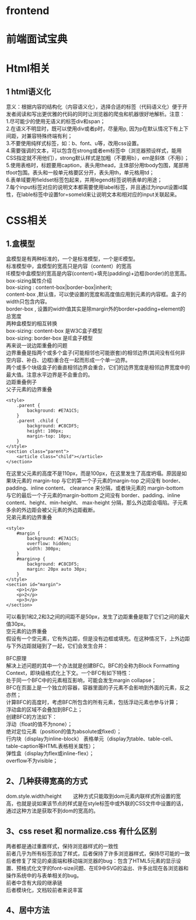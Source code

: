 # frontend
# 前端面试宝典
# Html相关
## 1 html语义化
意义：根据内容的结构化（内容语义化），选择合适的标签（代码语义化）便于开发者阅读和写出更优雅的代码的同时让浏览器的爬虫和机器很好地解析。注意：<br>
1.尽可能少的使用无语义的标签div和span；<br>
2.在语义不明显时，既可以使用div或者p时，尽量用p, 因为p在默认情况下有上下间距，对兼容特殊终端有利；<br>
3.不要使用纯样式标签，如：b、font、u等，改用css设置。<br>
4.需要强调的文本，可以包含在strong或者em标签中（浏览器预设样式，能用CSS指定就不用他们），strong默认样式是加粗（不要用b），em是斜体（不用i）；<br>
5.使用表格时，标题要用caption，表头用thead，主体部分用tbody包围，尾部用tfoot包围。表头和一般单元格要区分开，表头用th，单元格用td；<br>
6.表单域要用fieldset标签包起来，并用legend标签说明表单的用途；<br>
7.每个input标签对应的说明文本都需要使用label标签，并且通过为input设置id属性，在lable标签中设置for=someld来让说明文本和相对应的input关联起来。<br>
# CSS相关
## 1.盒模型
盒模型是有两种标准的，一个是标准模型，一个是IE模型。<br>
标准模型中，盒模型的宽高只是内容（content）的宽高<br>
IE模型中盒模型的宽高是内容(content)+填充(padding)+边框(border)的总宽高。<br>
box-sizing属性介绍<br>
box-sizing : content-box|border-box|inherit;<br>
content-box ,默认值，可以使设置的宽度和高度值应用到元素的内容框。盒子的width只包含内容。<br>
border-box , 设置的width值其实是除margin外的border+padding+element的总宽度<br>
两种盒模型的相互转换<br>
box-sizing: content-box 是W3C盒子模型 <br>
box-sizing: border-box 是IE盒子模型<br>
再来说一说边距重叠的问题<br>
边界重叠是指两个或多个盒子(可能相邻也可能嵌套)的相邻边界(其间没有任何非空内容、补白、边框)重合在一起而形成一个单一边界。<br>
两个或多个块级盒子的垂直相邻边界会重合，它们的边界宽度是相邻边界宽度中的最大值。注意水平边界是不会重合的。<br>
边距重叠例子<br>
父子元素的边界重叠<br>
```
<style>
    .parent {
        background: #E7A1C5;
    }
    .parent .child {
        background: #C8CDF5;
        height: 100px;
        margin-top: 10px;
    }
</style>
<section class="parent">
    <article class="child"></article>
</section>
```
在这里父元素的高度不是110px，而是100px，在这里发生了高度坍塌。原因是如果块元素的 margin-top 与它的第一个子元素的margin-top 之间没有 border、padding、inline content、 clearance 来分隔，或者块元素的 margin-bottom 与它的最后一个子元素的margin-bottom 之间没有 border、padding、inline content、height、min-height、 max-height 分隔，那么外边距会塌陷。子元素多余的外边距会被父元素的外边距截断。<br>
兄弟元素的边界重叠<br>
```
<style>
    #margin {
        background: #E7A1C5;
        overflow: hidden;
        width: 300px;
    }
    #margin>p {
        background: #C8CDF5;
        margin: 20px auto 30px;
    }
</style>
<section id="margin">
    <p>1</p>
    <p>2</p>
    <p>3</p>
</section>
```
可以看到1和2,2和3之间的间距不是50px，发生了边距重叠是取了它们之间的最大值30px。<br>
空元素的边界重叠<br>
假设有一个空元素，它有外边距，但是没有边框或填充。在这种情况下，上外边距与下外边距就碰到了一起，它们会发生合并：<br>

BFC原理<br>
解决上述问题的其中一个办法就是创建BFC。BFC的全称为Block Formatting Context，即块级格式化上下文。一个BFC有如下特性：<br>
处于同一个BFC中的元素相互影响，可能会发生margin collapse；<br>
BFC在页面上是一个独立的容器，容器里面的子元素不会影响到外面的元素，反之亦然；<br>
计算BFC的高度时，考虑BFC所包含的所有元素，包括浮动元素也参与计算；<br>
浮动盒的区域不会叠加到BFC上；<br>
创建BFC的方法如下：<br>
浮动（float的值不为none）；<br>
绝对定位元素（position的值为absolute或fixed）；<br>
行内块（display为inline-block）
表格单元（display为table、table-cell、table-caption等HTML表格相关属性）；<br>
弹性盒（display为flex或inline-flex）；<br>
overflow不为visible；<br>
## 2、几种获得宽高的方式
dom.style.width/height   这种方式只能取到dom元素内联样式所设置的宽高，也就是说如果该节点的样式是在style标签中或外联的CSS文件中设置的话，通过这种方法是获取不到dom的宽高的。<br>
## 3、css reset 和 normalize.css 有什么区别
两者都是通过重置样式，保持浏览器样式的一致性<br>
前者几乎为所有标签添加了样式，后者保持了许多浏览器样式，保持尽可能的一致<br>
后者修复了常见的桌面端和移动端浏览器的bug：包含了HTML5元素的显示设置、预格式化文字的font-size问题、在IE9中SVG的溢出、许多出现在各浏览器和操作系统中的与表单相关的bug。<br>
前者中含有大段的继承链<br>
后者模块化，文档较前者来说丰富<br>
## 4、居中方法






















